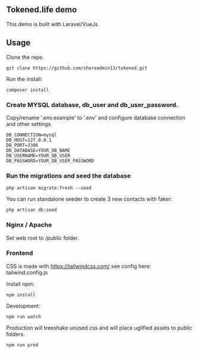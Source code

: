## Tokened.life demo

This demo is built with Laravel/VueJs

## Usage

Clone the repo. 


```
git clone https://github.com/shoreadmin13/tokened.git
```

Run the install: 
```
composer install
```

### Create MYSQL database, db_user and db_user_password.

Copy/rename '.env.example' to '.env' and configure database connection and other settings

```
DB_CONNECTION=mysql
DB_HOST=127.0.0.1
DB_PORT=3306
DB_DATABASE=YOUR_DB_NAME
DB_USERNAME=YOUR_DB_USER
DB_PASSWORD=YOUR_DB_USER_PASSWORD
```

### Run the migrations and seed the database

```
php artisan migrate:fresh --seed
```
You can run standalone seeder to create 3 new contacts with faker:

```
php artisan db:seed
```

### Nginx / Apache
Set web root to /public folder.


### Frontend

CSS is made with https://tailwindcss.com/
see config here: tailwind.config.js

Install npm:
```
npm install
```

Development:

```
npm run watch
```

Production will treeshake unused css and will place uglified assets to public folders.

```
npm run prod
```
